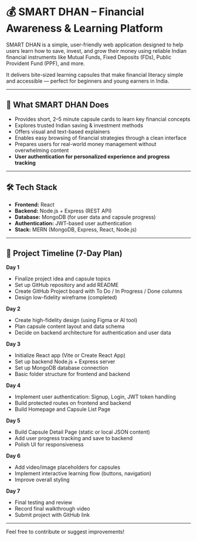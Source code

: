 # 💰 SMART DHAN – Financial Awareness & Learning Platform

SMART DHAN is a simple, user-friendly web application designed to help users learn how to save, invest, and grow their money using reliable Indian financial instruments like Mutual Funds, Fixed Deposits (FDs), Public Provident Fund (PPF), and more.

It delivers bite-sized learning capsules that make financial literacy simple and accessible — perfect for beginners and young earners in India.

---

## 🚀 What SMART DHAN Does

- Provides short, 2–5 minute capsule cards to learn key financial concepts  
- Explores trusted Indian saving & investment methods  
- Offers visual and text-based explainers  
- Enables easy browsing of financial strategies through a clean interface  
- Prepares users for real-world money management without overwhelming content  
- **User authentication for personalized experience and progress tracking**

---

## 🛠 Tech Stack

- **Frontend:** React  
- **Backend:** Node.js + Express (REST API)  
- **Database:** MongoDB (for user data and capsule progress)  
- **Authentication:** JWT-based user authentication  
- **Stack:** MERN (MongoDB, Express, React, Node.js)

---

## 📅 Project Timeline (7-Day Plan)

**Day 1**  
- Finalize project idea and capsule topics  
- Set up GitHub repository and add README  
- Create GitHub Project board with To Do / In Progress / Done columns  
- Design low-fidelity wireframe (completed)  

**Day 2**  
- Create high-fidelity design (using Figma or AI tool)  
- Plan capsule content layout and data schema  
- Decide on backend architecture for authentication and user data  

**Day 3**  
- Initialize React app (Vite or Create React App)  
- Set up backend Node.js + Express server  
- Set up MongoDB database connection  
- Basic folder structure for frontend and backend  

**Day 4**  
- Implement user authentication: Signup, Login, JWT token handling  
- Build protected routes on frontend and backend  
- Build Homepage and Capsule List Page  

**Day 5**  
- Build Capsule Detail Page (static or local JSON content)  
- Add user progress tracking and save to backend  
- Polish UI for responsiveness  

**Day 6**  
- Add video/image placeholders for capsules  
- Implement interactive learning flow (buttons, navigation)  
- Improve overall styling  

**Day 7**  
- Final testing and review  
- Record final walkthrough video  
- Submit project with GitHub link  

---

<!-- backend deployment link : https://squad62-paul-capstone-smartdhan-2.onrender.com -->

Feel free to contribute or suggest improvements!

